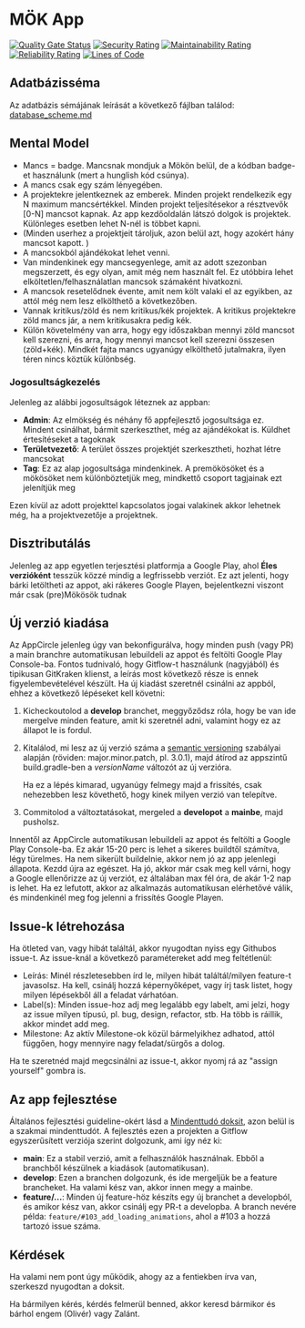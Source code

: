 # MÖK App

[![Quality Gate Status](https://sonarcloud.io/api/project_badges/measure?project=mok-it_mok-app&metric=alert_status)](https://sonarcloud.io/summary/new_code?id=mok-it_mok-app)
[![Security Rating](https://sonarcloud.io/api/project_badges/measure?project=mok-it_mok-app&metric=security_rating)](https://sonarcloud.io/summary/new_code?id=mok-it_mok-app)
[![Maintainability Rating](https://sonarcloud.io/api/project_badges/measure?project=mok-it_mok-app&metric=sqale_rating)](https://sonarcloud.io/summary/new_code?id=mok-it_mok-app)
[![Reliability Rating](https://sonarcloud.io/api/project_badges/measure?project=mok-it_mok-app&metric=reliability_rating)](https://sonarcloud.io/summary/new_code?id=mok-it_mok-app)
[![Lines of Code](https://sonarcloud.io/api/project_badges/measure?project=mok-it_mok-app&metric=ncloc)](https://sonarcloud.io/summary/new_code?id=mok-it_mok-app)

## Adatbázisséma

Az adatbázis sémájának leírását a következő fájlban
találod: [database_scheme.md](database_scheme.md)

## Mental Model

- Mancs = badge. Mancsnak mondjuk a Mökön belül, de a kódban badge-et használunk (mert a hunglish
  kód csúnya).
- A mancs csak egy szám lényegében.
- A projektekre jelentkeznek az emberek. Minden projekt rendelkezik egy N maximum mancsértékkel.
  Minden projekt teljesítésekor a résztvevők [0-N] mancsot kapnak. Az app kezdőoldalán látszó dolgok
  is projektek. Különleges esetben lehet N-nél is többet kapni.
- (Minden userhez a projektjeit tároljuk, azon belül azt, hogy azokért hány mancsot kapott. )
- A mancsokból ajándékokat lehet venni.
- Van mindenkinek egy mancsegyenlege, amit az adott szezonban megszerzett, és egy olyan, amit még
  nem használt fel. Ez utóbbira lehet elköltetlen/felhasználatlan mancsok számaként hivatkozni.
- A mancsok resetelődnek évente, amit nem költ valaki el az egyikben, az attól még nem lesz
  elkölthető a következőben.
- Vannak kritikus/zöld és nem kritikus/kék projektek. A kritikus projektekre zöld mancs jár, a nem
  kritikusakra pedig kék.
- Külön követelmény van arra, hogy egy időszakban mennyi zöld mancsot kell szerezni, és arra, hogy
  mennyi mancsot kell szerezni összesen (zöld+kék). Mindkét fajta mancs ugyanúgy elkölthető
  jutalmakra, ilyen téren nincs köztük különbség.

### Jogosultságkezelés

Jelenleg az alábbi jogosultságok léteznek az appban:

- **Admin**: Az elmökség és néhány fő appfejlesztő jogosultsága ez. Mindent csinálhat, bármit
  szerkeszthet, még az ajándékokat is. Küldhet értesítéseket a tagoknak
- **Területvezető**: A terület összes projektjét szerkesztheti, hozhat létre mancsokat
- **Tag**: Ez az alap jogosultsága mindenkinek. A premökösöket és a mökösöket nem különböztetjük
  meg, mindkettő csoport tagjainak ezt jelenítjük meg

Ezen kívül az adott projekttel kapcsolatos jogai valakinek akkor lehetnek még, ha a projektvezetője
a projektnek.

## Disztributálás

Jelenleg az app egyetlen terjesztési platformja a Google Play, ahol **Éles verzióként** tesszük
közzé mindig a legfrissebb verziót. Ez azt jelenti, hogy bárki letöltheti az appot, aki rákeres
Google Playen, bejelentkezni viszont már csak (pre)Mökösök tudnak

## Új verzió kiadása

Az AppCircle jelenleg úgy van bekonfigurálva, hogy minden push (vagy PR) a main branchre
automatikusan lebuildeli az appot és feltölti Google Play Console-ba. Fontos tudnivaló, hogy
Gitflow-t használunk (nagyjából) és tipikusan GitKraken klienst, a leírás most következő része is
ennek
figyelembevételével készült. Ha új kiadást szeretnél csinálni az appból, ehhez a következő lépéseket
kell követni:

1) Kicheckoutolod a **develop** branchet, meggyőződsz róla, hogy be van ide mergelve minden feature,
   amit ki szeretnél adni, valamint hogy ez az állapot le is fordul.
2) Kitalálod, mi lesz az új verzió száma a [semantic versioning](https://semver.org/) szabályai
   alapján (röviden: major.minor.patch, pl. 3.0.1), majd átírod az appszintű build.gradle-ben a
   *versionName* változót az új verzióra.

   Ha ez a lépés kimarad, ugyanúgy felmegy majd a frissítés, csak
   nehezebben lesz követhető, hogy kinek milyen verzió van telepítve.
3) Commitolod a változtatásokat, mergeled a **developot** a **mainbe**, majd pusholsz.

Innentől az AppCircle automatikusan lebuildeli az appot és feltölti a Google Play Console-ba. Ez
akár
15-20 perc is lehet a sikeres buildtől számítva, légy türelmes. Ha nem sikerült buildelnie, akkor
nem jó az app jelenlegi állapota. Kezdd újra az egészet. Ha jó, akkor már csak meg kell várni, hogy
a Google ellenőrizze az új verziót, ez általában max fél
óra, de akár 1-2 nap is lehet. Ha ez lefutott, akkor az alkalmazás automatikusan elérhetővé válik,
és mindenkinél meg fog jelenni a frissítés Google Playen.

## Issue-k létrehozása

Ha ötleted van, vagy hibát találtál, akkor nyugodtan nyiss egy Githubos issue-t. Az issue-knál a
következő paramétereket add meg feltétlenül:

- Leírás: Minél részletesebben írd le, milyen hibát találtál/milyen feature-t javasolsz. Ha kell,
  csinálj hozzá képernyőképet, vagy írj task listet, hogy milyen lépésekből áll a feladat várhatóan.
- Label(s): Minden issue-hoz adj meg legalább egy labelt, ami jelzi, hogy az issue milyen típusú,
  pl. bug, design, refactor, stb. Ha több is ráillik, akkor mindet add meg.
- Milestone: Az aktív Milestone-ok közül bármelyikhez adhatod, attól függően, hogy mennyire nagy
  feladat/sürgős a dolog.

Ha te szeretnéd majd megcsinálni az issue-t, akkor nyomj rá az "assign yourself" gombra is.

## Az app fejlesztése

Általános fejlesztési guideline-okért lásd a [Mindenttudó doksit](https://bit.ly/itmindenttudo),
azon belül is a szakmai mindenttudót. A fejlesztés ezen a projekten a Gitflow egyszerűsített
verziója szerint dolgozunk, ami így néz ki:

- **main**: Ez a stabil verzió, amit a felhasználók használnak. Ebből a branchből készülnek a
  kiadások (automatikusan).
- **develop**: Ezen a branchen dolgozunk, és ide mergeljük be a feature brancheket. Ha valami kész
  van, akkor innen megy a mainbe.
- **feature/...**: Minden új feature-höz készíts egy új branchet a developból, és amikor kész van,
  akkor csinálj egy PR-t a developba. A branch nevére példa: `feature/#103_add_loading_animations`,
  ahol a
  #103 a hozzá tartozó issue száma.

## Kérdések

Ha valami nem pont úgy működik, ahogy az a fentiekben írva van, szerkeszd nyugodtan a doksit.

Ha bármilyen kérés, kérdés felmerül benned, akkor keresd bármikor és bárhol engem (Olivér) vagy
Zalánt.